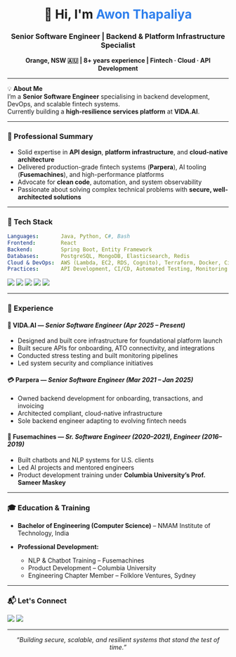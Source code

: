 <!-- GitHub Profile README -->

<!-- Intro -->
<h1 align="center">👋 Hi, I'm <span style="color:#2f80ed;">Awon Thapaliya</span></h1>
<h3 align="center">Senior Software Engineer | Backend & Platform Infrastructure Specialist</h3>
<p align="center">
  <strong>Orange, NSW 🇦🇺 | 8+ years experience | Fintech · Cloud · API Development</strong>
</p>

---

<!-- Quick Intro -->
💡 **About Me**  
I’m a **Senior Software Engineer** specialising in backend development, DevOps, and scalable fintech systems.  
Currently building a **high-resilience services platform** at **VIDA.AI**.

---

<!-- Professional Summary -->
### 🧠 Professional Summary
- Solid expertise in **API design**, **platform infrastructure**, and **cloud-native architecture**
- Delivered production-grade fintech systems (**Parpera**), AI tooling (**Fusemachines**), and high-performance platforms
- Advocate for **clean code**, automation, and system observability
- Passionate about solving complex technical problems with **secure, well-architected solutions**

---

<!-- Skills Snapshot -->
### 🔧 Tech Stack
```yaml
Languages:       Java, Python, C#, Bash
Frontend:        React
Backend:         Spring Boot, Entity Framework
Databases:       PostgreSQL, MongoDB, Elasticsearch, Redis
Cloud & DevOps:  AWS (Lambda, EC2, RDS, Cognito), Terraform, Docker, CircleCI, Serverless
Practices:       API Development, CI/CD, Automated Testing, Monitoring (ELK Stack)
````

<!-- Optional: Badges for Tech -->

<p align="left">
  <img src="https://img.shields.io/badge/Java-%23ED8B00.svg?logo=openjdk&logoColor=white" />
  <img src="https://img.shields.io/badge/Spring_Boot-%236DB33F.svg?logo=springboot&logoColor=white" />
  <img src="https://img.shields.io/badge/PostgreSQL-%23336791.svg?logo=postgresql&logoColor=white" />
  <img src="https://img.shields.io/badge/AWS-%23FF9900.svg?logo=amazon-aws&logoColor=white" />
  <img src="https://img.shields.io/badge/Terraform-%23623CE4.svg?logo=terraform&logoColor=white" />
</p>

---

<!-- Professional Experience -->

### 💼 Experience

#### 🚀 VIDA.AI — *Senior Software Engineer (Apr 2025 – Present)*

* Designed and built core infrastructure for foundational platform launch
* Built secure APIs for onboarding, ATO connectivity, and integrations
* Conducted stress testing and built monitoring pipelines
* Led system security and compliance initiatives

#### 💳 Parpera — *Senior Software Engineer (Mar 2021 – Jan 2025)*

* Owned backend development for onboarding, transactions, and invoicing
* Architected compliant, cloud-native infrastructure
* Sole backend engineer adapting to evolving fintech needs

#### 🤖 Fusemachines — *Sr. Software Engineer (2020–2021), Engineer (2016–2019)*

* Built chatbots and NLP systems for U.S. clients
* Led AI projects and mentored engineers
* Product development training under **Columbia University’s Prof. Sameer Maskey**

---

<!-- Education -->

### 🎓 Education & Training

* **Bachelor of Engineering (Computer Science)** – NMAM Institute of Technology, India
* **Professional Development:**

  * NLP & Chatbot Training – Fusemachines
  * Product Development – Columbia University
  * Engineering Chapter Member – Folklore Ventures, Sydney

---

<!-- Connect -->

### 📬 Let's Connect

<p align="left">
  <a href="mailto:awon54@gmail.com"><img src="https://img.shields.io/badge/Email-%23EA4335.svg?logo=gmail&logoColor=white" /></a>
  <a href="https://www.linkedin.com/in/awon-thapaliya"><img src="https://img.shields.io/badge/LinkedIn-%230A66C2.svg?logo=linkedin&logoColor=white" /></a>
</p>

---

<!-- Footer -->

<p align="center"><i>“Building secure, scalable, and resilient systems that stand the test of time.”</i></p>

